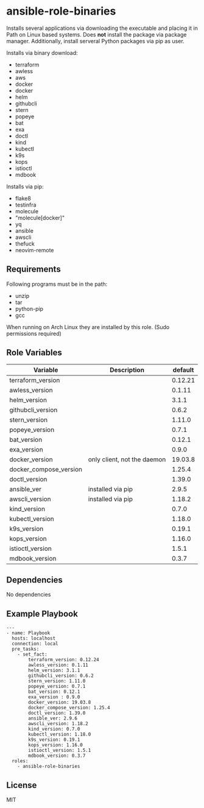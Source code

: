 ansible-role-binaries
=========

Installs several applications via downloading the executable and placing it in Path on Linux based systems. Does **not** install the package via package manager. Additionally, install serveral Python packages via pip as user.

Installs via binary download:

- terraform
- awless
- aws
- docker
- docker
- helm
- githubcli
- stern
- popeye
- bat
- exa
- doctl
- kind
- kubectl
- k9s
- kops
- istioctl
- mdbook

Installs via pip:

- flake8
- testinfra
- molecule
- "molecule[docker]"
- yq
- ansible
- awscli
- thefuck
- neovim-remote


Requirements
------------

Following programs must be in the path:

- unzip
- tar
- python-pip
- gcc

When running on Arch Linux they are installed by this role. (Sudo permissions required)


Role Variables
--------------


| Variable| Description | default |
|---------|-------------|---------|
| terraform_version | | 0.12.21 |
| awless_version | | 0.1.11 |
| helm_version | | 3.1.1 |
| githubcli_version | | 0.6.2 |
| stern_version | | 1.11.0 |
| popeye_version | | 0.7.1 |
| bat_version | | 0.12.1 |
| exa_version  | | 0.9.0 |
| docker_version | only client, not the daemon | 19.03.8 |
| docker_compose_version | | 1.25.4 |
| doctl_version | | 1.39.0 |
| ansible_ver | installed via pip | 2.9.5 |
| awscli_version | installed via pip | 1.18.2 |
| kind_version | | 0.7.0 |
| kubectl_version | | 1.18.0 |
| k9s_version | | 0.19.1 |
| kops_version | | 1.16.0 |
| istioctl_version | | 1.5.1 |
| mdbook_version | | 0.3.7 |


Dependencies
------------

No dependencies

Example Playbook
----------------

```
---
- name: Playbook
  hosts: localhost
  connection: local
  pre_tasks:
    - set_fact:
        terraform_version: 0.12.24
        awless_version: 0.1.11
        helm_version: 3.1.1
        githubcli_version: 0.6.2
        stern_version: 1.11.0
        popeye_version: 0.7.1
        bat_version: 0.12.1
        exa_version : 0.9.0
        docker_version: 19.03.8
        docker_compose_version: 1.25.4
        doctl_version: 1.39.0
        ansible_ver: 2.9.6
        awscli_version: 1.18.2
        kind_version: 0.7.0
        kubectl_version: 1.18.0
        k9s_version: 0.19.1
        kops_version: 1.16.0
        istioctl_version: 1.5.1
        mdbook_version: 0.3.7
  roles:
    - ansible-role-binaries
```

License
-------

MIT
